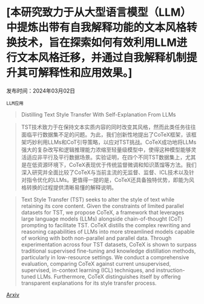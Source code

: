 # [本研究致力于从大型语言模型（LLM）中提炼出带有自我解释功能的文本风格转换技术，旨在探索如何有效利用LLM进行文本风格迁移，并通过自我解释机制提升其可解释性和应用效果。]

发布时间：2024年03月02日

`LLM应用`

> Distilling Text Style Transfer With Self-Explanation From LLMs

> TST技术致力于在保持文本实质内容的同时改变其风格，然而此类任务往往面临平行数据集不足的问题。为此，我们创新性地提出了CoTeX框架，该框架巧妙利用LLMs和CoT引导策略，以应对TST挑战。CoTeX成功地将LLMs强大的复杂改写和逻辑推理能力浓缩至轻量级模型中，使得这种模型能够灵活适应非平行及平行数据场景。实验证明，在四个不同TST数据集上，尤其是在低资源环境下，CoTeX表现优于传统监督微调和知识蒸馏等方法。我们深入研究并全面比较了CoTeX与当前主流的无监督、监督、ICL技术以及针对指令优化的LLMs。更值得一提的是，CoTeX还具备独特优势，即能为风格转换的过程提供清晰易懂的解释说明。

> Text Style Transfer (TST) seeks to alter the style of text while retaining its core content. Given the constraints of limited parallel datasets for TST, we propose CoTeX, a framework that leverages large language models (LLMs) alongside chain-of-thought (CoT) prompting to facilitate TST. CoTeX distills the complex rewriting and reasoning capabilities of LLMs into more streamlined models capable of working with both non-parallel and parallel data. Through experimentation across four TST datasets, CoTeX is shown to surpass traditional supervised fine-tuning and knowledge distillation methods, particularly in low-resource settings. We conduct a comprehensive evaluation, comparing CoTeX against current unsupervised, supervised, in-context learning (ICL) techniques, and instruction-tuned LLMs. Furthermore, CoTeX distinguishes itself by offering transparent explanations for its style transfer process.

[Arxiv](https://arxiv.org/abs/2403.01106)
